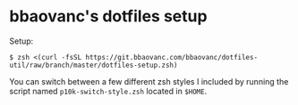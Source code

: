 # bbaovanc's dotfiles setup

Setup:

```shell
$ zsh <(curl -fsSL https://git.bbaovanc.com/bbaovanc/dotfiles-util/raw/branch/master/dotfiles-setup.zsh)
```

You can switch between a few different zsh styles I included by running the script named `p10k-switch-style.zsh` located in `$HOME`.
